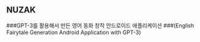 ## NUZAK
###GPT-3를 활용해서 만든 영어 동화 창작 안드로이드 애플리케이션 
###(English Fairytale Generation Android Application with GPT-3)
